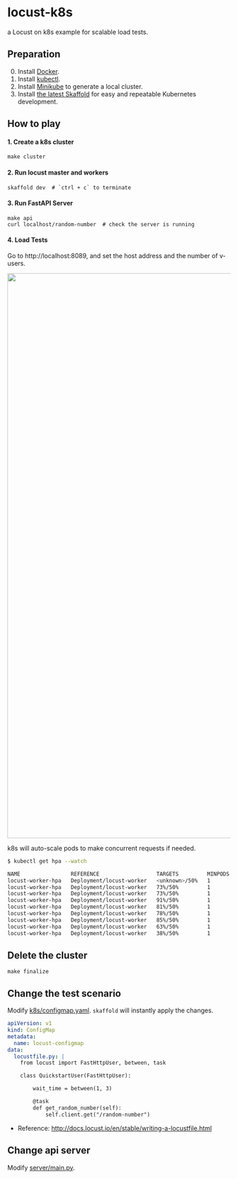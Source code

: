 # locust-k8s
a Locust on k8s example for scalable load tests.

## Preparation
0. Install [Docker](https://docs.docker.com/engine/install/).
1. Install [kubectl](https://kubernetes.io/docs/tasks/tools/#kubectl).
2. Install [Minikube](https://minikube.sigs.k8s.io/docs/start/) to generate a local cluster.
3. Install [the latest Skaffold](https://github.com/GoogleContainerTools/skaffold/releases) for easy and repeatable Kubernetes development.

## How to play

#### 1. Create a k8s cluster
```
make cluster
```

#### 2. Run locust master and workers
```
skaffold dev  # `ctrl + c` to terminate
```

#### 3. Run FastAPI Server
```
make api
curl localhost/random-number  # check the server is running
```

#### 4. Load Tests
Go to http://localhost:8089, and set the host address and the number of v-users.

<img width="1275" alt="" src="https://user-images.githubusercontent.com/14961526/163500998-2ba3f020-9796-4338-bb1d-bdee02f54798.png">

k8s will auto-scale pods to make concurrent requests if needed.

```bash
$ kubectl get hpa --watch       

NAME                REFERENCE                  TARGETS         MINPODS   MAXPODS   REPLICAS   AGE
locust-worker-hpa   Deployment/locust-worker   <unknown>/50%   1         10        1          21s
locust-worker-hpa   Deployment/locust-worker   73%/50%         1         10        1          45s
locust-worker-hpa   Deployment/locust-worker   73%/50%         1         10        2          60s
locust-worker-hpa   Deployment/locust-worker   91%/50%         1         10        2          75s
locust-worker-hpa   Deployment/locust-worker   81%/50%         1         10        2          90s
locust-worker-hpa   Deployment/locust-worker   78%/50%         1         10        2          105s
locust-worker-hpa   Deployment/locust-worker   85%/50%         1         10        4          2m
locust-worker-hpa   Deployment/locust-worker   63%/50%         1         10        4          2m15s
locust-worker-hpa   Deployment/locust-worker   38%/50%         1         10        4          2m30s
```

## Delete the cluster
```
make finalize
```

## Change the test scenario
Modify [k8s/configmap.yaml](k8s/configmap.yaml). `skaffold` will instantly apply the changes.

```yaml
apiVersion: v1
kind: ConfigMap
metadata:
  name: locust-configmap
data:
  locustfile.py: |
    from locust import FastHttpUser, between, task

    class QuickstartUser(FastHttpUser):

        wait_time = between(1, 3)

        @task
        def get_random_number(self):
            self.client.get("/random-number")
```

- Reference: http://docs.locust.io/en/stable/writing-a-locustfile.html

## Change api server
Modify [server/main.py](server/main.py).
